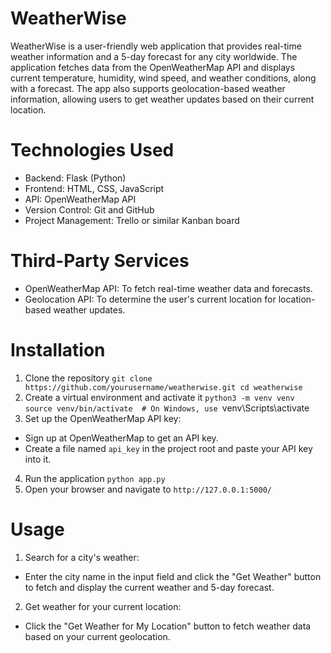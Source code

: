 # WeatherWise
WeatherWise is a user-friendly web application that provides real-time weather information and a 5-day forecast for any city worldwide. The application fetches data from the OpenWeatherMap API and displays current temperature, humidity, wind speed, and weather conditions, along with a forecast. The app also supports geolocation-based weather information, allowing users to get weather updates based on their current location.

# Technologies Used
* Backend: Flask (Python)
* Frontend: HTML, CSS, JavaScript
* API: OpenWeatherMap API
* Version Control: Git and GitHub
* Project Management: Trello or similar Kanban board

# Third-Party Services
* OpenWeatherMap API: To fetch real-time weather data and forecasts.
* Geolocation API: To determine the user's current location for location-based weather updates.

# Installation
1. Clone the repository
`git clone https://github.com/yourusername/weatherwise.git
cd weatherwise
`
2. Create a virtual environment and activate it
`python3 -m venv venv
source venv/bin/activate  # On Windows, use `venv\Scripts\activate`
`
3. Set up the OpenWeatherMap API key:
* Sign up at OpenWeatherMap to get an API key.
* Create a file named `api_key` in the project root and paste your API key into it.

4. Run the application
`python app.py
`
5. Open your browser and navigate to
`http://127.0.0.1:5000/
`
# Usage
1. Search for a city's weather:
* Enter the city name in the input field and click the "Get Weather" button to fetch and display the current weather and 5-day forecast.

2. Get weather for your current location:
* Click the "Get Weather for My Location" button to fetch weather data based on your current geolocation.
